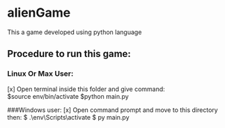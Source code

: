 # alienGame
This a game developed using python language

## Procedure to run this game:

### Linux Or Max User:

[x] Open terminal inside this folder and give command:  
        $source env/bin/activate
        $python main.py


###Windows user:
[x] Open command prompt and move to this directory then:
    $  .\env\Scripts\activate
    $  py main.py


